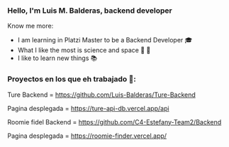 ### Hello, I'm Luis M. Balderas, backend developer

Know me more:

- I am learning in Platzi Master to be a Backend Developer 🎓
- What I like the most is science and space 🔭 🔬
- I like to learn new things 📚

### Proyectos en los que eh trabajado 📱:
Ture
Backend = https://github.com/Luis-Balderas/Ture-Backend

Pagina desplegada = https://ture-api-db.vercel.app/api

Roomie fidel
Backend = https://github.com/C4-Estefany-Team2/Backend

Pagina desplegada = https://roomie-finder.vercel.app/


